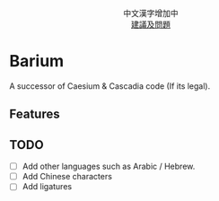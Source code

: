 <p align="center"> 中文漢字增加中 <br/> <a href="https://github.com/twolucasplaystdios/Barium/issues">建議及問題</a></p>

# Barium
A successor of Caesium & Cascadia code (If its legal).

## Features


## TODO
- [ ] Add other languages such as Arabic / Hebrew.
- [ ] Add Chinese characters
- [ ] Add ligatures

